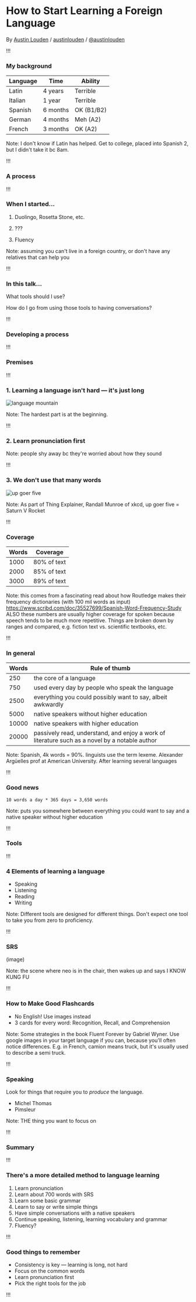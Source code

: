 <!-- .slide: data-background="#2aa198" -->
<!-- .slide: data-state="terminal" -->

# How to Start Learning a Foreign Language

By <a href="http://austinlouden.com">Austin Louden</a> / <a href="https://www.pinterest.com/austinlouden/"><i class="fa fa-pinterest" aria-hidden="true"></i>austinlouden</a> / <a href="http://twitter.com/bkase_">@austinlouden</a> 

!!!

### My background

| Language | Time | Ability |
| -------- | ------ | ----- |
| Latin | 4 years | Terrible |
| Italian | 1 year | Terrible |
| Spanish | 6 months | OK (B1/B2) |
| German | 4 months | Meh (A2) |
| French | 3 months | OK (A2) |

Note: I don't know if Latin has helped. Get to college, placed into Spanish 2, but I didn't take it bc 8am.

!!!


### A process

!!!

### When I started...

1. Duolingo, Rosetta Stone, etc.
<!-- .element: class="fragment" data-fragment-index="1" -->
2. ???
<!-- .element: class="fragment" data-fragment-index="2" -->
3. Fluency
<!-- .element: class="fragment" data-fragment-index="3" -->

Note: assuming you can't live in a foreign country,
or don't have any relatives that can help you

!!!

### In this talk...

What tools should I use?
<!-- .element: class="fragment" data-fragment-index="1" -->

How do I go from using those tools to having conversations?
<!-- .element: class="fragment" data-fragment-index="2" -->

!!!

### Developing a process

!!!


### Premises

!!!

### 1. Learning a language isn't hard — it's just long

![language mountain](img/language_mountain.png)

Note: The hardest part is at the beginning.

!!!

### 2. Learn pronunciation first

Note: people shy away bc they're worried about how they sound

!!!

### 3. We don't use that many words

![up goer five](img/up_goer.png)

Note: As part of Thing Explainer, Randall Munroe of xkcd, up goer five = Saturn V Rocket

!!!

### Coverage

| Words | Coverage |
| -------- | ------ |
| 1000 | 80% of text |
| 2000 | 85% of text |
| 3000 | 89% of text |

Note: this comes from a fascinating read about how Routledge makes their frequency dictionaries (with 100 mil words as input) https://www.scribd.com/doc/35527699/Spanish-Word-Frequency-Study ALSO these numbers are usually higher coverage for spoken because speech tends to be much more repetitive. Things are broken down by ranges and compared, e.g. fiction text vs. scientific textbooks, etc.

!!!

### In general

| Words | Rule of thumb |
| -------- | ------ |
| 250 | the core of a language |
| 750 | used every day by people who speak the language |
| 2500 | everything you could possibly want to say, albeit awkwardly |
| 5000 | native speakers without higher education |
| 10000 | native speakers with higher education | 
| 20000 | passively read, understand, and enjoy a work of literature such as a novel by a notable author |

Note: Spanish, 4k words = 90%. linguists use the term lexeme. Alexander Argüelles prof at American University. After learning several languages

!!!

### Good news

```
10 words a day * 365 days = 3,650 words
```

Note: puts you somewhere between everything you could want to say and a native speaker without higher education

!!!

### Tools

!!!

### 4 Elements of learning a language

- Speaking
- Listening
- Reading
- Writing

Note: Different tools are designed for different things. Don't expect one tool to take you from zero to proficiency.

!!!

### SRS

(image)

Note: the scene where neo is in the chair, then wakes up and says I KNOW KUNG FU

!!!

### How to Make Good Flashcards

- No English! Use images instead
- 3 cards for every word: Recognition, Recall, and Comprehension

Note: Some strategies in the book Fluent Forever by Gabriel Wyner. Use google images in your target language if you can, because you'll often notice differences. E.g. in French, camion means truck, but it's usually used to describe a semi truck.

!!!

### Speaking

Look for things that require you to _produce_ the language.

- Michel Thomas
- Pimsleur 

Note: THE thing you want to focus on

!!!


### Summary

!!!

### There's a more detailed method to language learning

1. Learn pronunciation
2. Learn about 700 words with SRS
3. Learn some basic grammar
4. Learn to say or write simple things
5. Have simple conversations with a native speakers
6. Continue speaking, listening, learning vocabulary and grammar 
7. Fluency?

!!!

### Good things to remember

- Consistency is key — learning is long, not hard
- Focus on the common words
- Learn pronunciation first
- Pick the right tools for the job

!!!


